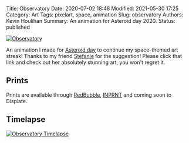 Title: Observatory
Date: 2020-07-02 18:48
Modified: 2021-05-30 17:25
Category: Art
Tags: pixelart, space, animation
Slug: observatory
Authors: Kevin Houlihan
Summary: An animation for Asteroid day 2020.
Status: published

[![Observatory]({static}/images/observatory/ObservatoryComplete_x1_Optimised.gif "Observatory")](https://www.redbubble.com/shop/ap/51580357)

An animation I made for [Asteroid day](https://en.wikipedia.org/wiki/Asteroid_Day) to continue my space-themed art streak! Thanks to my friend [Stefanie](https://moer.tel/) for the suggestion! Please click that link and check out her absolutely stunning art, you won't regret it.

## Prints

Prints are available through [RedBubble](https://www.redbubble.com/shop/ap/51580357), [INPRNT](https://www.inprnt.com/gallery/hyperlinkyourheart/pixel-art-observatory/) and coming soon to Displate.

## Timelapse

[![Observatory Timelapse](https://img.youtube.com/vi/Obh2zpAVn6k/0.jpg "Pixel Art Timelapse - Observatory")](https://youtu.be/Obh2zpAVn6k)
